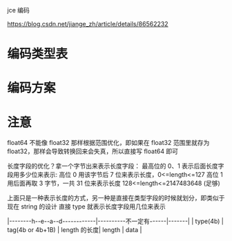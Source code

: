 jce 编码

https://blog.csdn.net/jiange_zh/article/details/86562232

# 编码类型表








# 编码方案



# 注意
float64 不能像 float32 那样根据范围优化，即如果在  float32 范围里就存为 float32，那样会导致转换回来会失真，所以直接写 float64 即可



长度字段的优化？拿一个字节出来表示长度字段：
最高位的 0、1 表示后面长度字段用多少位来表示:
高位 0 用该字节后 7 位来表示长度，0<=length<=127
高位 1 用后面再取 3 字节，一共 31 位来表示长度 128<=length<=2147483648 (足够)


上面只是一种表示长度的方式，另一种是直接在类型字段的时候就划分，即类似于现在 string 的设计
直接 type 就表示长度字段用几位来表示


|--------h--e--a--d------------|----------不一定有------|-------|
| type(4b) |  tag(4b or 4b+1B) |  length 的长度| length |  data |

